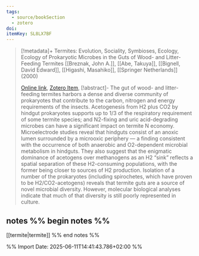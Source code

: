 ```yaml
---
tags:
  - source/bookSection
  - zotero
doi: 
itemKey: SL8LX7BF
---
```

>[!metadata]+
> Termites: Evolution, Sociality, Symbioses, Ecology, Ecology of Prokaryotic Microbes in the Guts of Wood- and Litter-Feeding Termites
> [[Breznak, John A.]], [[Abe, Takuya]], [[Bignell, David Edward]], [[Higashi, Masahiko]], 
> [[Springer Netherlands]] (2000)
> 
> [Online link](https://doi.org/10.1007/978-94-017-3223-9_10), [Zotero Item](zotero://select/library/items/SL8LX7BF),
>[!abstract]-
>The gut of wood- and litter-feeding termites harbors a dense and diverse community of prokaryotes that contribute to the carbon, nitrogen and energy requirements of the insects. Acetogenesis from H2 plus CO2 by hindgut prokaryotes supports up to 1/3 of the respiratory requirement of some termite species; and N2-fixing and uric acid-degrading microbes can have a significant impact on termite N economy. Microelectrode studies reveal that hindguts consist of an anoxic lumen surrounded by a microoxic periphery — a finding consistent with the occurrence of both anaerobic and O2-dependent microbial metabolism in hindguts. They also suggest that the enigmatic dominance of acetogens over methanogens as an H2 “sink” reflects a spatial separation of these H2-consuming populations, with the former being closer to sources of H2 production. Isolation of a number of the prokaryotes (including spirochetes, which have proven to be H2/CO2-acetogens) reveals that termite guts are a source of novel microbial diversity. However, molecular biological analyses indicate that much of that diversity is still poorly represented in culture.

## notes %% begin notes %%
[[termite|termite]]
%% end notes %%

%% Import Date: 2025-06-11T14:41:43.786+02:00 %%
